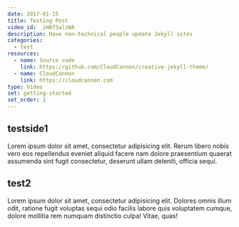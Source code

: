 ```yaml
---
date: 2017-01-15
title: Testing Post
video_id: _iH8f5alzWA
description: Have non-technical people update Jekyll sites
categories:
  - test
resources:
  - name: Source code
    link: https://github.com/CloudCannon/creative-jekyll-theme/
  - name: CloudCannon
    link: https://cloudcannon.com
type: Video
set: getting-started
set_order: 1
---
```

## testside1
Lorem ipsum dolor sit amet, consectetur adipisicing elit. Rerum libero nobis vero eos repellendus eveniet aliquid facere nam dolore praesentium quaerat assumenda sint fugit consectetur, deserunt ullam deleniti, officia sequi.


## test2
Lorem ipsum dolor sit amet, consectetur adipisicing elit. Dolores omnis illum odit, ratione fugit voluptas sequi odio facilis labore quis voluptatem cumque, dolore mollitia rem numquam distinctio culpa! Vitae, quas!
